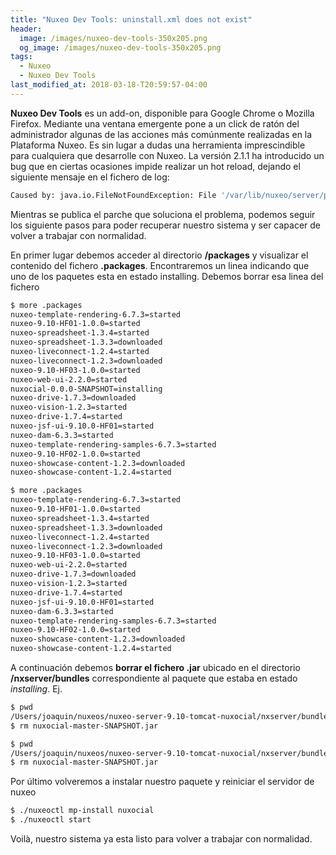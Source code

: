 ```yaml
---
title: "Nuxeo Dev Tools: uninstall.xml does not exist"
header:
  image: /images/nuxeo-dev-tools-350x205.png
  og_image: /images/nuxeo-dev-tools-350x205.png
tags:
  - Nuxeo
  - Nuxeo Dev Tools
last_modified_at: 2018-03-18-T20:59:57-04:00  
---
```


**Nuxeo Dev Tools** es un add-on, disponible para Google Chrome o Mozilla Firefox. Mediante una ventana emergente pone a un click de ratón del administrador algunas de las acciones más comúnmente realizadas en la Plataforma Nuxeo. Es sin lugar a dudas una herramienta imprescindible para cualquiera que desarrolle con Nuxeo. La versión 2.1.1 ha introducido un bug que en ciertas ocasiones impide realizar un hot reload, dejando el siguiente mensaje en el fichero de log:

```sh
Caused by: java.io.FileNotFoundException: File '/var/lib/nuxeo/server/packages/store/nuxocial-0.0.0-SNAPSHOT/uninstall.xml' does not exist
```

Mientras se publica el parche que soluciona el problema, podemos seguir los siguiente pasos para poder recuperar nuestro sistema y ser capacer de volver a trabajar con normalidad.

En primer lugar debemos acceder al directorio **<NUXEO-HOME>/packages** y visualizar el contenido del fichero **.packages**. Encontraremos un linea indicando que uno de los paquetes esta en estado installing. Debemos borrar esa linea del fichero

```sh
$ more .packages 
nuxeo-template-rendering-6.7.3=started
nuxeo-9.10-HF01-1.0.0=started
nuxeo-spreadsheet-1.3.4=started
nuxeo-spreadsheet-1.3.3=downloaded
nuxeo-liveconnect-1.2.4=started
nuxeo-liveconnect-1.2.3=downloaded
nuxeo-9.10-HF03-1.0.0=started
nuxeo-web-ui-2.2.0=started
nuxocial-0.0.0-SNAPSHOT=installing
nuxeo-drive-1.7.3=downloaded
nuxeo-vision-1.2.3=started
nuxeo-drive-1.7.4=started
nuxeo-jsf-ui-9.10.0-HF01=started
nuxeo-dam-6.3.3=started
nuxeo-template-rendering-samples-6.7.3=started
nuxeo-9.10-HF02-1.0.0=started
nuxeo-showcase-content-1.2.3=downloaded
nuxeo-showcase-content-1.2.4=started
```

```sh
$ more .packages 
nuxeo-template-rendering-6.7.3=started
nuxeo-9.10-HF01-1.0.0=started
nuxeo-spreadsheet-1.3.4=started
nuxeo-spreadsheet-1.3.3=downloaded
nuxeo-liveconnect-1.2.4=started
nuxeo-liveconnect-1.2.3=downloaded
nuxeo-9.10-HF03-1.0.0=started
nuxeo-web-ui-2.2.0=started
nuxeo-drive-1.7.3=downloaded
nuxeo-vision-1.2.3=started
nuxeo-drive-1.7.4=started
nuxeo-jsf-ui-9.10.0-HF01=started
nuxeo-dam-6.3.3=started
nuxeo-template-rendering-samples-6.7.3=started
nuxeo-9.10-HF02-1.0.0=started
nuxeo-showcase-content-1.2.3=downloaded
nuxeo-showcase-content-1.2.4=started
```

A continuación debemos **borrar el fichero .jar** ubicado en el directorio **<NUXEO-HOME>/nxserver/bundles** correspondiente al paquete que estaba en estado *installing*. Ej.

```sh
$ pwd
/Users/joaquin/nuxeos/nuxeo-server-9.10-tomcat-nuxocial/nxserver/bundles
$ rm nuxocial-master-SNAPSHOT.jar
```

```sh
$ pwd
/Users/joaquin/nuxeos/nuxeo-server-9.10-tomcat-nuxocial/nxserver/bundles
$ rm nuxocial-master-SNAPSHOT.jar
```

Por último volveremos a instalar nuestro paquete y reiniciar el servidor de nuxeo

```sh
$ ./nuxeoctl mp-install nuxocial
$ ./nuxeoctl start
```

Voilà, nuestro sistema ya esta listo para volver a trabajar con normalidad.